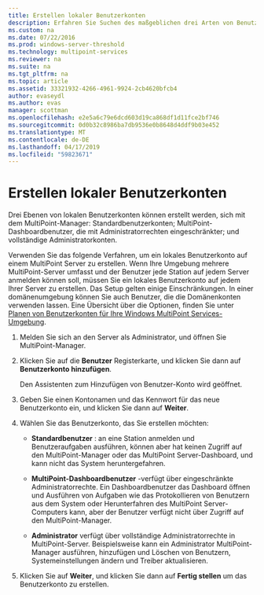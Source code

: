 ```yaml
---
title: Erstellen lokaler Benutzerkonten
description: Erfahren Sie Suchen des maßgeblichen drei Arten von Benutzerkonten in MultiPoint Services
ms.custom: na
ms.date: 07/22/2016
ms.prod: windows-server-threshold
ms.technology: multipoint-services
ms.reviewer: na
ms.suite: na
ms.tgt_pltfrm: na
ms.topic: article
ms.assetid: 33321932-4266-4961-9924-2cb4620bfcb4
author: evaseydl
ms.author: evas
manager: scottman
ms.openlocfilehash: e2e5a6c79e6dcd603d19ca868df1d11fce2bf746
ms.sourcegitcommit: 0d0b32c8986ba7db9536e0b8648d4ddf9b03e452
ms.translationtype: MT
ms.contentlocale: de-DE
ms.lasthandoff: 04/17/2019
ms.locfileid: "59823671"
---
```

# <a name="create-local-user-accounts"></a>Erstellen lokaler Benutzerkonten
Drei Ebenen von lokalen Benutzerkonten können erstellt werden, sich mit dem MultiPoint-Manager: Standardbenutzerkonten; MultiPoint-Dashboardbenutzer, die mit Administratorrechten eingeschränkter; und vollständige Administratorkonten.  
  
Verwenden Sie das folgende Verfahren, um ein lokales Benutzerkonto auf einem MultiPoint Server zu erstellen. Wenn Ihre Umgebung mehrere MultiPoint-Server umfasst und der Benutzer jede Station auf jedem Server anmelden können soll, müssen Sie ein lokales Benutzerkonto auf jedem Ihrer Server zu erstellen. Das Setup gelten einige Einschränkungen. In einer domänenumgebung können Sie auch Benutzer, die die Domänenkonten verwenden lassen. Eine Übersicht über die Optionen, finden Sie unter [Planen von Benutzerkonten für Ihre Windows MultiPoint Services-Umgebung](Plan-user-accounts-for-your-MultiPoint-services-environment.md).  
   
1.  Melden Sie sich an den Server als Administrator, und öffnen Sie MultiPoint-Manager.  
  
2.  Klicken Sie auf die **Benutzer** Registerkarte, und klicken Sie dann auf **Benutzerkonto hinzufügen**.  
  
    Den Assistenten zum Hinzufügen von Benutzer-Konto wird geöffnet.  
  
3.  Geben Sie einen Kontonamen und das Kennwort für das neue Benutzerkonto ein, und klicken Sie dann auf **Weiter**.  
  
4.  Wählen Sie das Benutzerkonto, das Sie erstellen möchten:  
  
    -   **Standardbenutzer** : an eine Station anmelden und Benutzeraufgaben ausführen, können aber hat keinen Zugriff auf den MultiPoint-Manager oder das MultiPoint Server-Dashboard, und kann nicht das System heruntergefahren.  
  
    -   **MultiPoint-Dashboardbenutzer** -verfügt über eingeschränkte Administratorrechte. Ein Dashboardbenutzer das Dashboard öffnen und Ausführen von Aufgaben wie das Protokollieren von Benutzern aus dem System oder Herunterfahren des MultiPoint Server-Computers kann, aber der Benutzer verfügt nicht über Zugriff auf den MultiPoint-Manager.  
  
    -   **Administrator** verfügt über vollständige Administratorrechte in MultiPoint-Server. Beispielsweise kann ein Administrator MultiPoint-Manager ausführen, hinzufügen und Löschen von Benutzern, Systemeinstellungen ändern und Treiber aktualisieren.  
  
5.  Klicken Sie auf **Weiter**, und klicken Sie dann auf **Fertig stellen** um das Benutzerkonto zu erstellen.